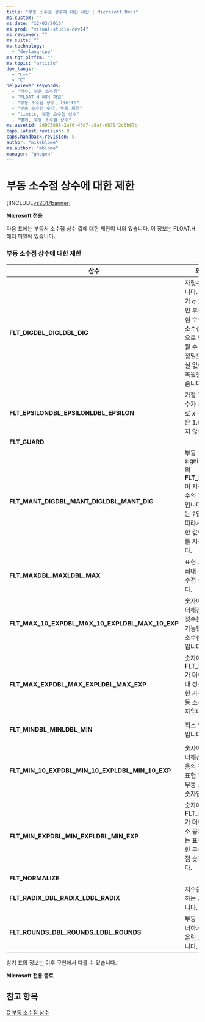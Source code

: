 ```yaml
---
title: "부동 소수점 상수에 대한 제한 | Microsoft Docs"
ms.custom: ""
ms.date: "12/03/2016"
ms.prod: "visual-studio-dev14"
ms.reviewer: ""
ms.suite: ""
ms.technology: 
  - "devlang-cpp"
ms.tgt_pltfrm: ""
ms.topic: "article"
dev_langs: 
  - "C++"
  - "C"
helpviewer_keywords: 
  - "상수, 부동 소수점"
  - "FLOAT.H 헤더 파일"
  - "부동 소수점 상수, limits"
  - "부동 소수점 숫자, 부동 제한"
  - "limits, 부동 소수점 상수"
  - "범위, 부동 소수점 상수"
ms.assetid: 2d975868-2af6-45d7-a8af-db79f2c6b67b
caps.latest.revision: 8
caps.handback.revision: 8
author: "mikeblome"
ms.author: "mblome"
manager: "ghogen"
---
```

# 부동 소수점 상수에 대한 제한
[!INCLUDE[vs2017banner](../assembler/inline/includes/vs2017banner.md)]

**Microsoft 전용**  
  
 다음 표에는 부동서 소수점 상수 값에 대한 제한이 나와 있습니다.  이 정보는 FLOAT.H 헤더 파일에 있습니다.  
  
### 부동 소수점 상수에 대한 제한  
  
|상수|의미|값|  
|--------|--------|-------|  
|**FLT\_DIGDBL\_DIGLDBL\_DIG**|자릿수 *q*입니다. 자릿수가 *q* 10진수인 부동 소수점 수는 부동 소수점 표현으로 반올림될 수 있고 정밀도의 손실 없이 다시 복원될 수 있습니다.|6 15 15|  
|**FLT\_EPSILONDBL\_EPSILONLDBL\_EPSILON**|가장 작은 양수가 *x*이므로 *x* \+ 1.0은 1.0과 같지 않습니다.|1.192092896e–07F 2.2204460492503131e–016 2.2204460492503131e–016|  
|**FLT\_GUARD**||0|  
|**FLT\_MANT\_DIGDBL\_MANT\_DIGLDBL\_MANT\_DIG**|부동 소수점 significand의 **FLT\_RADIX**이 지정한 기수의 자릿수입니다.  기수는 2입니다. 따라서 이러한 값이 비트를 지정합니다.|24 53 53|  
|**FLT\_MAXDBL\_MAXLDBL\_MAX**|표현 가능한 최대 부동 소수점 수입니다.|3.402823466e\+38F 1.7976931348623158e\+308 1.7976931348623158e\+308|  
|**FLT\_MAX\_10\_EXPDBL\_MAX\_10\_EXPLDBL\_MAX\_10\_EXP**|숫자에 10이 더해진 최대 정수는 표현 가능한 부동 소수점 숫자입니다.|38 308 308|  
|**FLT\_MAX\_EXPDBL\_MAX\_EXPLDBL\_MAX\_EXP**|숫자에 **FLT\_RADIX**가 더해진 최대 정수는 표현 가능한 부동 소수점 숫자입니다.|128 1024 1024|  
|**FLT\_MINDBL\_MINLDBL\_MIN**|최소 양수 값입니다.|1.175494351e–38F 2.2250738585072014e–308 2.2250738585072014e–308|  
|**FLT\_MIN\_10\_EXPDBL\_MIN\_10\_EXPLDBL\_MIN\_10\_EXP**|숫자에 10이 더해진 최소 음의 정수는 표현 가능한 부동 소수점 숫자입니다.|–37<br /><br /> –307<br /><br /> –307|  
|**FLT\_MIN\_EXPDBL\_MIN\_EXPLDBL\_MIN\_EXP**|숫자에 **FLT\_RADIX**가 더해진 최소 음의 정수는 표현 가능한 부동 소수점 숫자입니다.|–125<br /><br /> –1021<br /><br /> –1021|  
|**FLT\_NORMALIZE**||0|  
|**FLT\_RADIX\_DBL\_RADIX\_LDBL\_RADIX**|지수를 표현하는 기수입니다.|2 2 2|  
|**FLT\_ROUNDS\_DBL\_ROUNDS\_LDBL\_ROUNDS**|부동 소수점 더하기의 반올림 모드입니다.|1 \(near\) 1 \(near\) 1 \(near\)|  
  
 상기 표의 정보는 이후 구현에서 다를 수 있습니다.  
  
 **Microsoft 전용 종료**  
  
## 참고 항목  
 [C 부동 소수점 상수](../c-language/c-floating-point-constants.md)